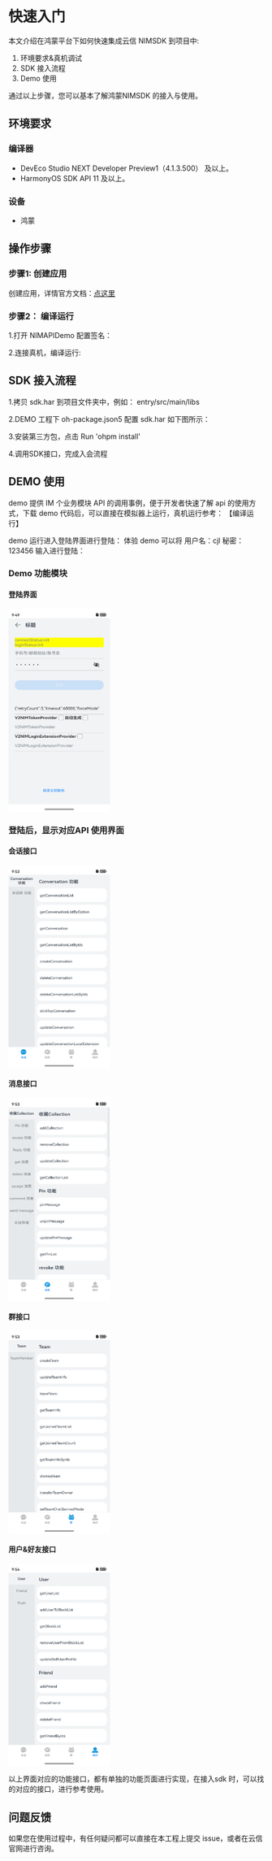 # 快速入门

本文介绍在鸿蒙平台下如何快速集成云信 NIMSDK 到项目中:
1. 环境要求&真机调试
2. SDK 接入流程
3. Demo 使用
   
通过以上步骤，您可以基本了解鸿蒙NIMSDK 的接入与使用。

## 环境要求
### 编译器
- DevEco Studio NEXT Developer Preview1（4.1.3.500） 及以上。
- HarmonyOS SDK API 11 及以上。
### 设备
- 鸿蒙
  
## 操作步骤

### 步骤1: 创建应用

创建应用，详情官方文档：[点这里](https://netease.im/)


### 步骤2： 编译运行

1.打开 NIMAPIDemo 配置签名：



2.连接真机，编译运行:

## SDK 接入流程

1.拷贝 sdk.har 到项目文件夹中，例如： entry/src/main/libs

2.DEMO 工程下 oh-package.json5 配置 sdk.har 如下图所示：


3.安装第三方包，点击 Run 'ohpm install'


4.调用SDK接口，完成入会流程

## DEMO 使用

demo 提供 IM 个业务模块 API 的调用事例，便于开发者快速了解 api 的使用方式，下载 demo 代码后，可以直接在模拟器上运行，真机运行参考： 【编译运行】

demo 运行进入登陆界面进行登陆：
体验 demo 可以将 用户名：cjl 秘密： 123456 输入进行登陆：

### Demo 功能模块
#### 登陆界面
<img src="./Image/login.png" width = "200" height = "400" alt="图片名称" align=center />

### 登陆后，显示对应API 使用界面
#### 会话接口
<img src="./Image/conversation.png" width = "200" height = "400" alt="图片名称" align=center />

#### 消息接口
<img src="./Image/message.png" width = "200" height = "400" alt="图片名称" align=center />

#### 群接口
<img src="./Image/team.png" width = "200" height = "400" alt="图片名称" align=center />

#### 用户&好友接口
<img src="./Image/user.png" width = "200" height = "400" alt="图片名称" align=center />

以上界面对应的功能接口，都有单独的功能页面进行实现，在接入sdk 时，可以找的对应的接口，进行参考使用。


## 问题反馈

如果您在使用过程中，有任何疑问都可以直接在本工程上提交 issue，或者在云信官网进行咨询。
